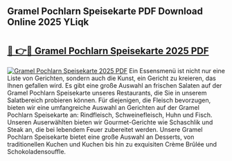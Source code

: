 ## Gramel Pochlarn Speisekarte PDF Download Online 2025 YLiqk

# <h2><a href="http://gccb1b.nevu.top/?p=Gramel+Pochlarn+Speisekarte">🔗 👉🔴 Gramel Pochlarn Speisekarte 2025 PDF</a></h2>

[![Gramel Pochlarn Speisekarte 2025 PDF](https://i.imgur.com/dBaPXMq.png)](http://gccb1b.nevu.top/?p=Gramel+Pochlarn+Speisekarte)
Ein Essensmenü ist nicht nur eine Liste von Gerichten, sondern auch die Kunst, ein Gericht zu kreieren, das Ihnen gefallen wird. Es gibt eine große Auswahl an frischen Salaten auf der Gramel Pochlarn Speisekarte unseres Restaurants, die Sie in unserem Salatbereich probieren können. Für diejenigen, die Fleisch bevorzugen, bieten wir eine umfangreiche Auswahl an Gerichten auf der Gramel Pochlarn Speisekarte an: Rindfleisch, Schweinefleisch, Huhn und Fisch. Unseren Auserwählten bieten wir Gourmet-Gerichte wie Schaschlik und Steak an, die bei lebendem Feuer zubereitet werden. Unsere Gramel Pochlarn Speisekarte bietet eine große Auswahl an Desserts, von traditionellen Kuchen und Kuchen bis hin zu exquisiten Crème Brûlée und Schokoladensouffle.
